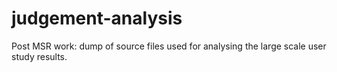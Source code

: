 # judgement-analysis
Post MSR work: dump of source files used for analysing the large scale user study results.